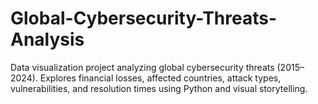# Global-Cybersecurity-Threats-Analysis
Data visualization project analyzing global cybersecurity threats (2015–2024). Explores financial losses, affected countries, attack types, vulnerabilities, and resolution times using Python and visual storytelling.

